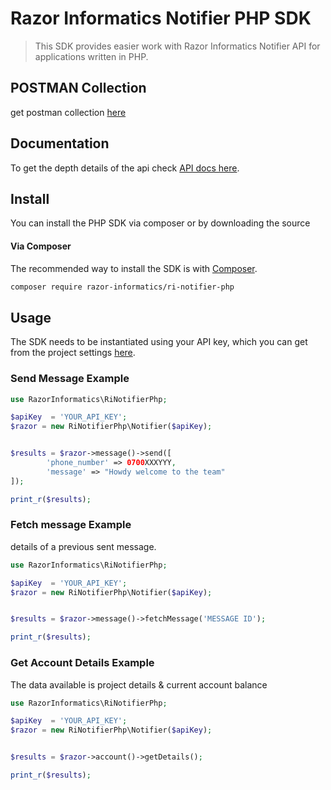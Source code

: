 # Razor Informatics Notifier PHP SDK


> This SDK provides easier work with Razor Informatics Notifier API for applications written in PHP.

## POSTMAN Collection
get postman collection [here](https://api.postman.com/collections/4421476-caefe8a2-77dc-4323-bd26-11f2df86946f?access_key=PMAT-01GQPC6NKK4YNVXZM3CEVXR7VK)

## Documentation
To get the depth details of the api check [API docs here](https://notifier.razorinformatics.co.ke).

## Install

You can install the PHP SDK via composer or by downloading the source

#### Via Composer

The recommended way to install the SDK is with [Composer](http://getcomposer.org/).

```bash
composer require razor-informatics/ri-notifier-php
```

## Usage

The SDK needs to be instantiated using your API key, which you can get from the project settings [here](https://notifier.razorinformatics.co.ke/dashboard).

### Send  Message Example

```php
use RazorInformatics\RiNotifierPhp;

$apiKey  = 'YOUR_API_KEY';
$razor = new RiNotifierPhp\Notifier($apiKey);


$results = $razor->message()->send([
        'phone_number' => 0700XXXYYY,
        'message' => "Howdy welcome to the team"
]);

print_r($results);
```

### Fetch message Example
details of a previous sent message.

```php
use RazorInformatics\RiNotifierPhp;

$apiKey  = 'YOUR_API_KEY';
$razor = new RiNotifierPhp\Notifier($apiKey);


$results = $razor->message()->fetchMessage('MESSAGE ID');

print_r($results);
```
### Get Account Details Example

The data available is project details & current account balance

```php
use RazorInformatics\RiNotifierPhp;

$apiKey  = 'YOUR_API_KEY';
$razor = new RiNotifierPhp\Notifier($apiKey);


$results = $razor->account()->getDetails();

print_r($results);
```
